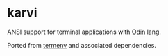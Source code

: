# karvi
ANSI support for terminal applications with [Odin](https://odin-lang.org/) lang.

Ported from [termenv](https://github.com/muesli/termenv) and associated dependencies.

